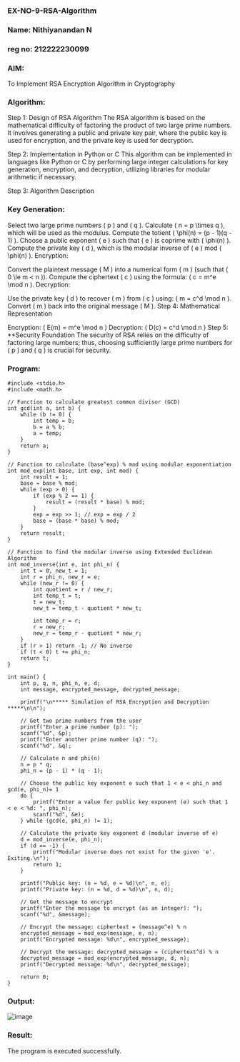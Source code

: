 ### EX-NO-9-RSA-Algorithm
### Name: Nithiyanandan N 
### reg no: 212222230099
### AIM:
To Implement RSA Encryption Algorithm in Cryptography

### Algorithm:
Step 1: Design of RSA Algorithm
The RSA algorithm is based on the mathematical difficulty of factoring the product of two large prime numbers. It involves generating a public and private key pair, where the public key is used for encryption, and the private key is used for decryption.

Step 2: Implementation in Python or C This algorithm can be implemented in languages like Python or C by performing large integer calculations for key generation, encryption, and decryption, utilizing libraries for modular arithmetic if necessary.

Step 3: Algorithm Description

### Key Generation:

Select two large prime numbers ( p ) and ( q ).
Calculate ( n = p \times q ), which will be used as the modulus.
Compute the totient ( \phi(n) = (p - 1)(q - 1) ).
Choose a public exponent ( e ) such that ( e ) is coprime with ( \phi(n) ).
Compute the private key ( d ), which is the modular inverse of ( e ) mod ( \phi(n) ).
Encryption:

Convert the plaintext message ( M ) into a numerical form ( m ) (such that ( 0 \le m < n )).
Compute the ciphertext ( c ) using the formula: ( c = m^e \mod n ).
Decryption:

Use the private key ( d ) to recover ( m ) from ( c ) using: ( m = c^d \mod n ).
Convert ( m ) back into the original message ( M ).
Step 4: Mathematical Representation

Encryption: ( E(m) = m^e \mod n )
Decryption: ( D(c) = c^d \mod n )
Step 5: **Security Foundation
The security of RSA relies on the difficulty of factoring large numbers; thus, choosing sufficiently large prime numbers for ( p ) and ( q ) is crucial for security.

### Program:
```
#include <stdio.h>
#include <math.h>

// Function to calculate greatest common divisor (GCD)
int gcd(int a, int b) {
    while (b != 0) {
        int temp = b;
        b = a % b;
        a = temp;
    }
    return a;
}

// Function to calculate (base^exp) % mod using modular exponentiation
int mod_exp(int base, int exp, int mod) {
    int result = 1;
    base = base % mod;
    while (exp > 0) {
        if (exp % 2 == 1) {
            result = (result * base) % mod;
        }
        exp = exp >> 1; // exp = exp / 2
        base = (base * base) % mod;
    }
    return result;
}

// Function to find the modular inverse using Extended Euclidean Algorithm
int mod_inverse(int e, int phi_n) {
    int t = 0, new_t = 1;
    int r = phi_n, new_r = e;
    while (new_r != 0) {
        int quotient = r / new_r;
        int temp_t = t;
        t = new_t;
        new_t = temp_t - quotient * new_t;

        int temp_r = r;
        r = new_r;
        new_r = temp_r - quotient * new_r;
    }
    if (r > 1) return -1; // No inverse
    if (t < 0) t += phi_n;
    return t;
}

int main() {
    int p, q, n, phi_n, e, d;
    int message, encrypted_message, decrypted_message;

    printf("\n***** Simulation of RSA Encryption and Decryption *****\n\n");

    // Get two prime numbers from the user
    printf("Enter a prime number (p): ");
    scanf("%d", &p);
    printf("Enter another prime number (q): ");
    scanf("%d", &q);

    // Calculate n and phi(n)
    n = p * q;
    phi_n = (p - 1) * (q - 1);

    // Choose the public key exponent e such that 1 < e < phi_n and gcd(e, phi_n)= 1
    do {
        printf("Enter a value for public key exponent (e) such that 1 < e < %d: ", phi_n);
        scanf("%d", &e);
    } while (gcd(e, phi_n) != 1);

    // Calculate the private key exponent d (modular inverse of e)
    d = mod_inverse(e, phi_n);
    if (d == -1) {
        printf("Modular inverse does not exist for the given 'e'. Exiting.\n");
        return 1;
    }

    printf("Public key: (n = %d, e = %d)\n", n, e);
    printf("Private key: (n = %d, d = %d)\n", n, d);

    // Get the message to encrypt
    printf("Enter the message to encrypt (as an integer): ");
    scanf("%d", &message);

    // Encrypt the message: ciphertext = (message^e) % n
    encrypted_message = mod_exp(message, e, n);
    printf("Encrypted message: %d\n", encrypted_message);

    // Decrypt the message: decrypted_message = (ciphertext^d) % n
    decrypted_message = mod_exp(encrypted_message, d, n);
    printf("Decrypted message: %d\n", decrypted_message);

    return 0;
}
```
### Output:
![image](https://github.com/user-attachments/assets/26e798ab-2a88-4068-a672-553badbae28a)


### Result:
The program is executed successfully.
